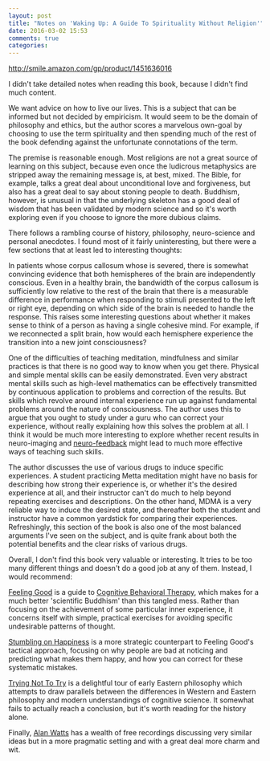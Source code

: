 ```yaml
---
layout: post
title: "Notes on 'Waking Up: A Guide To Spirituality Without Religion'"
date: 2016-03-02 15:53
comments: true
categories:
---
```


http://smile.amazon.com/gp/product/1451636016

I didn't take detailed notes when reading this book, because I didn't find much content.

We want advice on how to live our lives. This is a subject that can be informed but not decided by empiricism. It would seem to be the domain of philosophy and ethics, but the author scores a marvelous own-goal by choosing to use the term spirituality and then spending much of the rest of the book defending against the unfortunate connotations of the term.

The premise is reasonable enough. Most religions are not a great source of learning on this subject, because even once the ludicrous metaphysics are stripped away the remaining message is, at best, mixed. The Bible, for example, talks a great deal about unconditional love and forgiveness, but also has a great deal to say about stoning people to death. Buddhism, however, is unusual in that the underlying skeleton has a good deal of wisdom that has been validated by modern science and so it's worth exploring even if you choose to ignore the more dubious claims.

There follows a rambling course of history, philosophy, neuro-science and personal anecdotes. I found most of it fairly uninteresting, but there were a few sections that at least led to interesting thoughts:

In patients whose corpus callosum whose is severed, there is somewhat convincing evidence that both hemispheres of the brain are independently conscious. Even in a healthy brain, the bandwidth of the corpus callosum is sufficiently low relative to the rest of the brain that there is a measurable difference in performance when responding to stimuli presented to the left or right eye, depending on which side of the brain is needed to handle the response. This raises some interesting questions about whether it makes sense to think of a person as having a single cohesive mind. For example, if we reconnected a split brain, how would each hemisphere experience the transition into a new joint consciousness?

One of the difficulties of teaching meditation, mindfulness and similar practices is that there is no good way to know when you get there. Physical and simple mental skills can be easily demonstrated. Even very abstract mental skills such as high-level mathematics can be effectively transmitted by continuous application to problems and correction of the results. But skills which revolve around internal experience run up against fundamental problems around the nature of consciousness. The author uses this to argue that you ought to study under a guru who can correct your experience, without really explaining how this solves the problem at all. I think it would be much more interesting to explore whether recent results in neuro-imaging and [neuro-feedback](https://en.wikipedia.org/wiki/Neurofeedback) might lead to much more effective ways of teaching such skills.

The author discusses the use of various drugs to induce specific experiences. A student practicing Metta meditation might have no basis for describing how strong their experience is, or whether it's the desired experience at all, and their instructor can't do much to help beyond repeating exercises and descriptions. On the other hand, MDMA is a very reliable way to induce the desired state, and thereafter both the student and instructor have a common yardstick
for comparing their experiences. Refreshingly, this section of the book is also one of the most balanced arguments I've seen on the subject, and is quite frank about both the potential benefits and the clear risks of various drugs.

Overall, I don't find this book very valuable or interesting. It tries to be too many different things and doesn't do a good job at any of them. Instead, I would recommend:

[Feeling Good](http://smile.amazon.com/Feeling-Good-New-Mood-Therapy/dp/0380810336/) is a guide to [Cognitive Behavioral Therapy](https://en.wikipedia.org/wiki/Cognitive_behavioral_therapy), which makes for a much better 'scientific Buddhism' than this tangled mess. Rather than focusing on the achievement of some particular inner experience, it concerns itself with simple, practical exercises for avoiding specific undesirable patterns of thought.

[Stumbling on Happiness](http://smile.amazon.com/gp/product/B000GCFW0A) is a more strategic counterpart to Feeling Good's tactical approach, focusing on why people are bad at noticing and predicting what makes them happy, and how you can correct for these systematic mistakes.

[Trying Not To Try](http://smile.amazon.com/gp/product/B00F1W0R1O) is a delightful tour of early Eastern philosophy which attempts to draw parallels between the differences in Western and Eastern philosophy and modern understandings of cognitive science. It somewhat fails to actually reach a conclusion, but it's worth reading for the history alone.

Finally, [Alan Watts](https://www.youtube.com/watch?v=b6Fvp8XyJys) has a wealth of free recordings discussing very similar ideas but in a more pragmatic setting and with a great deal more charm and wit.
